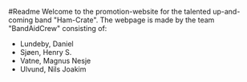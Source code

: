 #Readme
Welcome to the promotion-website for the talented up-and-coming band "Ham-Crate".
The webpage is made by the team "BandAidCrew" consisting of:
  - Lundeby, Daniel
  - Sjøen, Henry S.
  - Vatne, Magnus Nesje
  - Ulvund, Nils Joakim
